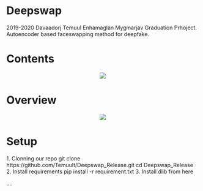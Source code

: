 # Deepswap
2019-2020 Davaadorj Temuul Enhamaglan Mygmarjav Graduation Prhoject. Autoencoder based faceswapping method for deepfake.

# Contents

<p align="center">
  <a href="https://github.com/Temuult"><img src="https://i.imgur.com/7aRn9K5.jpg"></img></a>
</p>

# Overview
<p align="center">
  <a href="https://github.com/Temuult"><img src="https://imgur.com/FmLFbLV.png"></img></a>
</p>

# Setup
<p>
  1. Clonning our repo
    git clone https://github.com/Temuult/Deepswap_Release.git
    cd Deepswap_Release
  2. Install requirements pip install -r requirement.txt
  3. Install dlib from here 
    

</p>
....

